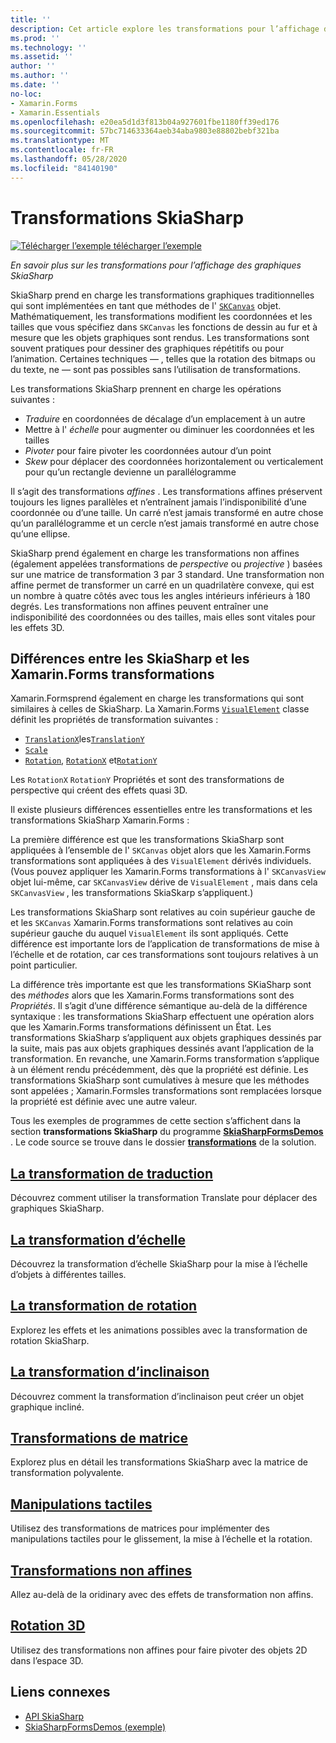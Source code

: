 ```yaml
---
title: ''
description: Cet article explore les transformations pour l’affichage des graphiques SkiaSharp dans les Xamarin.Forms applications et illustre cela avec un exemple de code.
ms.prod: ''
ms.technology: ''
ms.assetid: ''
author: ''
ms.author: ''
ms.date: ''
no-loc:
- Xamarin.Forms
- Xamarin.Essentials
ms.openlocfilehash: e20ea5d1d3f813b04a927601fbe1180ff39ed176
ms.sourcegitcommit: 57bc714633364aeb34aba9803e88802bebf321ba
ms.translationtype: MT
ms.contentlocale: fr-FR
ms.lasthandoff: 05/28/2020
ms.locfileid: "84140190"
---
```

# <a name="skiasharp-transforms"></a>Transformations SkiaSharp

[![Télécharger ](~/media/shared/download.png) l’exemple télécharger l’exemple](https://docs.microsoft.com/samples/xamarin/xamarin-forms-samples/skiasharpforms-demos)

_En savoir plus sur les transformations pour l’affichage des graphiques SkiaSharp_

SkiaSharp prend en charge les transformations graphiques traditionnelles qui sont implémentées en tant que méthodes de l' [`SKCanvas`](xref:SkiaSharp.SKCanvas) objet. Mathématiquement, les transformations modifient les coordonnées et les tailles que vous spécifiez dans `SKCanvas` les fonctions de dessin au fur et à mesure que les objets graphiques sont rendus. Les transformations sont souvent pratiques pour dessiner des graphiques répétitifs ou pour l’animation. Certaines techniques &mdash; , telles que la rotation des bitmaps ou du texte, ne &mdash; sont pas possibles sans l’utilisation de transformations.

Les transformations SkiaSharp prennent en charge les opérations suivantes :

- *Traduire* en coordonnées de décalage d’un emplacement à un autre
- Mettre à l' *échelle* pour augmenter ou diminuer les coordonnées et les tailles
- *Pivoter* pour faire pivoter les coordonnées autour d’un point
- *Skew* pour déplacer des coordonnées horizontalement ou verticalement pour qu’un rectangle devienne un parallélogramme

Il s’agit des transformations *affines* . Les transformations affines préservent toujours les lignes parallèles et n’entraînent jamais l’indisponibilité d’une coordonnée ou d’une taille. Un carré n’est jamais transformé en autre chose qu’un parallélogramme et un cercle n’est jamais transformé en autre chose qu’une ellipse.

SkiaSharp prend également en charge les transformations non affines (également appelées transformations de *perspective* ou *projective* ) basées sur une matrice de transformation 3 par 3 standard. Une transformation non affine permet de transformer un carré en un quadrilatère convexe, qui est un nombre à quatre côtés avec tous les angles intérieurs inférieurs à 180 degrés. Les transformations non affines peuvent entraîner une indisponibilité des coordonnées ou des tailles, mais elles sont vitales pour les effets 3D.

## <a name="differences-between-skiasharp-and-xamarinforms-transforms"></a>Différences entre les SkiaSharp et les Xamarin.Forms transformations

Xamarin.Formsprend également en charge les transformations qui sont similaires à celles de SkiaSharp. La Xamarin.Forms [`VisualElement`](xref:Xamarin.Forms.VisualElement) classe définit les propriétés de transformation suivantes :

- [`TranslationX`](xref:Xamarin.Forms.VisualElement.TranslationX)les[`TranslationY`](xref:Xamarin.Forms.VisualElement.TranslationY)
- [`Scale`](xref:Xamarin.Forms.VisualElement.Scale)
- [`Rotation`](xref:Xamarin.Forms.VisualElement.Rotation), [`RotationX`](xref:Xamarin.Forms.VisualElement.RotationX) et[`RotationY`](xref:Xamarin.Forms.VisualElement.RotationY)

Les `RotationX` `RotationY` Propriétés et sont des transformations de perspective qui créent des effets quasi 3D.

Il existe plusieurs différences essentielles entre les transformations et les transformations SkiaSharp Xamarin.Forms :

La première différence est que les transformations SkiaSharp sont appliquées à l’ensemble de l' `SKCanvas` objet alors que les Xamarin.Forms transformations sont appliquées à des `VisualElement` dérivés individuels. (Vous pouvez appliquer les Xamarin.Forms transformations à l' `SKCanvasView` objet lui-même, car `SKCanvasView` dérive de `VisualElement` , mais dans cela `SKCanvasView` , les transformations SkiaSkarp s’appliquent.)

Les transformations SkiaSharp sont relatives au coin supérieur gauche de et les `SKCanvas` Xamarin.Forms transformations sont relatives au coin supérieur gauche du auquel `VisualElement` ils sont appliqués. Cette différence est importante lors de l’application de transformations de mise à l’échelle et de rotation, car ces transformations sont toujours relatives à un point particulier.

La différence très importante est que les transformations SKiaSharp sont des *méthodes* alors que les Xamarin.Forms transformations sont des *Propriétés*. Il s’agit d’une différence sémantique au-delà de la différence syntaxique : les transformations SkiaSharp effectuent une opération alors que les Xamarin.Forms transformations définissent un État. Les transformations SkiaSharp s’appliquent aux objets graphiques dessinés par la suite, mais pas aux objets graphiques dessinés avant l’application de la transformation. En revanche, une Xamarin.Forms transformation s’applique à un élément rendu précédemment, dès que la propriété est définie. Les transformations SkiaSharp sont cumulatives à mesure que les méthodes sont appelées ; Xamarin.Formsles transformations sont remplacées lorsque la propriété est définie avec une autre valeur.

Tous les exemples de programmes de cette section s’affichent dans la section **transformations SkiaSharp** du programme [**SkiaSharpFormsDemos**](https://docs.microsoft.com/samples/xamarin/xamarin-forms-samples/skiasharpforms-demos) . Le code source se trouve dans le dossier [**transformations**](https://github.com/xamarin/xamarin-forms-samples/tree/master/SkiaSharpForms/Demos/Demos/SkiaSharpFormsDemos/Transforms) de la solution.

## <a name="the-translate-transform"></a>[La transformation de traduction](translate.md)

Découvrez comment utiliser la transformation Translate pour déplacer des graphiques SkiaSharp.

## <a name="the-scale-transform"></a>[La transformation d’échelle](scale.md)

Découvrez la transformation d’échelle SkiaSharp pour la mise à l’échelle d’objets à différentes tailles.

## <a name="the-rotate-transform"></a>[La transformation de rotation](rotate.md)

Explorez les effets et les animations possibles avec la transformation de rotation SkiaSharp.

## <a name="the-skew-transform"></a>[La transformation d’inclinaison](skew.md)

Découvrez comment la transformation d’inclinaison peut créer un objet graphique incliné.

## <a name="matrix-transforms"></a>[Transformations de matrice](matrix.md)

Explorez plus en détail les transformations SkiaSharp avec la matrice de transformation polyvalente.

## <a name="touch-manipulations"></a>[Manipulations tactiles](touch.md)

Utilisez des transformations de matrices pour implémenter des manipulations tactiles pour le glissement, la mise à l’échelle et la rotation.

## <a name="non-affine-transforms"></a>[Transformations non affines](non-affine.md)

Allez au-delà de la oridinary avec des effets de transformation non affins.

## <a name="3d-rotation"></a>[Rotation 3D](3d-rotation.md)

Utilisez des transformations non affines pour faire pivoter des objets 2D dans l’espace 3D.

## <a name="related-links"></a>Liens connexes

- [API SkiaSharp](https://docs.microsoft.com/dotnet/api/skiasharp)
- [SkiaSharpFormsDemos (exemple)](https://docs.microsoft.com/samples/xamarin/xamarin-forms-samples/skiasharpforms-demos)
